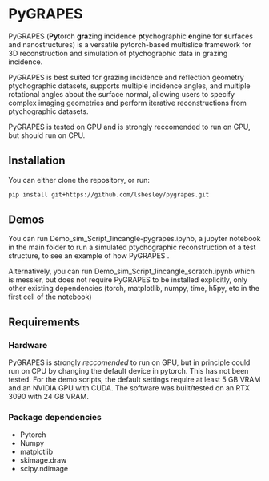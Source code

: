 # PyGRAPES
PyGRAPES (**Py**torch **gra**zing incidence **p**tychographic **e**ngine for **s**urfaces and nanostructures) is a versatile pytorch-based multislice framework for 3D reconstruction and simulation of ptychographic data in grazing incidence.

PyGRAPES is best suited for grazing incidence and reflection geometry ptychographic datasets, supports multiple incidence angles, and multiple rotational angles about the surface normal, allowing users to specify complex imaging geometries and perform iterative reconstructions from ptychographic datasets.

PyGRAPES is tested on GPU and is strongly reccomended to run on GPU, but should run on CPU. 

## Installation
You can either clone the repository, or run:

```bash
pip install git+https://github.com/lsbesley/pygrapes.git
```
## Demos

You can run Demo_sim_Script_1incangle-pygrapes.ipynb, a jupyter notebook in the main folder to run a simulated ptychographic reconstruction of a test structure, to see an example of how PyGRAPES .

Alternatively, you can run Demo_sim_Script_1incangle_scratch.ipynb which is messier, but does not require PyGRAPES to be installed explicitly, only other existing dependencies (torch, matplotlib, numpy, time, h5py, etc in the first cell of the notebook)

## Requirements
### Hardware 
PyGRAPES is strongly _reccomended_ to run on GPU, but in principle could run on CPU by changing the default device in pytorch. This has not been tested. 
For the demo scripts, the default settings require at least 5 GB VRAM and an NVIDIA GPU with CUDA. The software was built/tested on an RTX 3090 with 24 GB VRAM.

### Package dependencies
- Pytorch
- Numpy
- matplotlib
- skimage.draw
- scipy.ndimage

